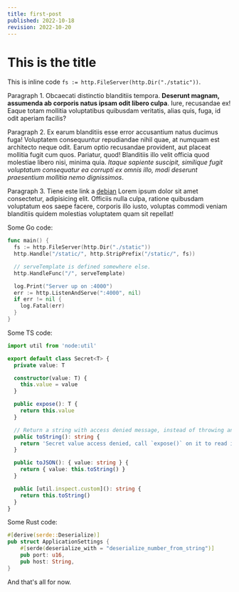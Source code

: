 ```yaml
---
title: first-post
published: 2022-10-18
revision: 2022-10-20
---
```


# This is the title

This is inline code `fs := http.FileServer(http.Dir("./static"))`.

Paragraph 1. Obcaecati distinctio blanditiis tempora. **Deserunt magnam, assumenda ab corporis natus ipsam odit libero culpa**. Iure, recusandae ex! Eaque totam mollitia voluptatibus quibusdam veritatis, alias quis, fuga, id odit aperiam facilis?

Paragraph 2. Ex earum blanditiis esse error accusantium natus ducimus fuga! Voluptatem consequuntur repudiandae nihil quae, at numquam est architecto neque odit. Earum optio recusandae provident, aut placeat mollitia fugit cum quos. Pariatur, quod! Blanditiis illo velit officia quod molestiae libero nisi, minima quia. _Itaque sapiente suscipit, similique fugit voluptatum consequatur ea corrupti ex omnis illo, modi deserunt praesentium mollitia nemo dignissimos_.

Paragraph 3. Tiene este link a [debian](https://debian.org) Lorem ipsum dolor sit amet consectetur, adipisicing elit. Officiis nulla culpa, ratione quibusdam voluptatum eos saepe facere, corporis illo iusto, voluptas commodi veniam blanditiis quidem molestias voluptatem quam sit repellat!

Some Go code:

```go
func main() {
  fs := http.FileServer(http.Dir("./static"))
  http.Handle("/static/", http.StripPrefix("/static/", fs))

  // serveTemplate is defined somewhere else.
  http.HandleFunc("/", serveTemplate)

  log.Print("Server up on :4000")
  err := http.ListenAndServe(":4000", nil)
  if err != nil {
    log.Fatal(err)
  }
}
```

Some TS code:

```typescript
import util from 'node:util'

export default class Secret<T> {
  private value: T

  constructor(value: T) {
    this.value = value
  }

  public expose(): T {
    return this.value
  }

  // Return a string with access denied message, instead of throwing an error.
  public toString(): string {
    return 'Secret value access denied, call `expose()` on it to read it.'
  }

  public toJSON(): { value: string } {
    return { value: this.toString() }
  }

  public [util.inspect.custom](): string {
    return this.toString()
  }
}
```

Some Rust code:

```rust
#[derive(serde::Deserialize)]
pub struct ApplicationSettings {
    #[serde(deserialize_with = "deserialize_number_from_string")]
    pub port: u16,
    pub host: String,
}
```

And that's all for now.
